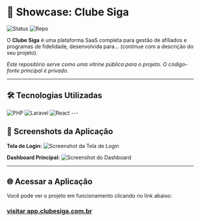 # 🚀 Showcase: Clube Siga

![Status](https://img.shields.io/badge/Status-Em_Produção-brightgreen?style=for-the-badge)
![Repo](https://img.shields.io/badge/Repositório-Privado-red?style=for-the-badge)

O **Clube Siga** é uma plataforma SaaS completa para gestão de afiliados e programas de fidelidade, desenvolvida para... (continue com a descrição do seu projeto).

*Este repositório serve como uma vitrine pública para o projeto. O código-fonte principal é privado.*

---
## 🛠️ Tecnologias Utilizadas
![PHP](...) ![Laravel](...) ![React](...) ---
## 📸 Screenshots da Aplicação

**Tela de Login:**
![Screenshot da Tela de Login](link_para_sua_imagem_aqui.png)

**Dashboard Principal:**
![Screenshot do Dashboard](link_para_sua_imagem_aqui.png)

---
## 🌐 Acessar a Aplicação
Você pode ver o projeto em funcionamento clicando no link abaixo:

### **[visitar app.clubesiga.com.br](https://app.clubesiga.com.br)**
